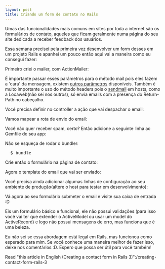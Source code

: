 ```yaml
---
layout: post
title: Criando um form de contato no Rails
---
```


<span class="drops">U</span>mas das funcionalidades mais comuns em sites por toda a internet são os formulários de contato, aqueles que ficam geralmente numa página do seu site dedicada a receber feedback dos usuários.

Essa semana precisei pela primeira vez desenvolver um form desses em um projeto Rails e apanhei um pouco então aqui vai a maneira como eu consegui fazer:

Primeiro criei o mailer, com ActionMailer:

<div class="code">
  <script src="https://gist.github.com/1084919.js?file=contact_mailer.rb"></script>
</div>

É importante passar esses parâmetros para o método <span class="small_code">mail</span> pois eles fazem a 'cara' da mensagem, existem <a href="http://api.rubyonrails.org/classes/ActionMailer/Base.html" title="API do ActionMailer">outros parâmetros</a> disponíveis. Também é muito importante o uso do método <span class="small_code">headers</span> pois o <a href="http://www.sendmail.com/sm/open_source/" title="Sendmail">sendmail</a> em hosts, como a Locaweb(não sei nos outros), só envia emails com a presença do <span class="small_code">Return-Path</span> no cabeçalho.

Você precisa definir no controller a ação que vai despachar o email:

<div class="code">
  <script src="https://gist.github.com/1084919.js?file=pages_controller.rb"></script>
</div>

Vamos mapear a rota de envio do email:

<div class="code">
  <script src="https://gist.github.com/1084919.js?file=routes.rb"></script>
</div>

Você não quer receber spam, certo? Então adicione a seguinte linha ao Gemfile do seu app:

<div class="code">
  <script src="https://gist.github.com/1084919.js?file=Gemfile"></script>
</div>

Não se esqueça de rodar o bundler:

<pre class="terminal">
  $ bundle
</pre>

Crie então o formulário na página de contato:

<div class="code">
  <script src="https://gist.github.com/1084919.js?file=contact.html.erb"></script>
</div>

Agora o template do email que vai ser enviado:

<div class="code">
  <script src="https://gist.github.com/1084919.js?file=send_email.html.erb"></script>
</div>

Você precisa ainda adicionar algumas linhas de configuração ao seu ambiente de produção(altere o host para testar em desenvolvimento):

<div class="code">
  <script src="https://gist.github.com/1084919.js?file=production.rb"></script>
</div>

Vá agora ao seu formulário submeter o email e visite sua caixa de entrada :D

Eis um formulário básico e funcional, ele não possui validações (para isso você vai ter que extender o ActiveModel ou usar um model do ActiveRecord) e logo não possui mensagens de erro, mas funciona que é uma beleza.

Eu não sei se essa abordagem está legal em Rails, mas funcionou como esperado para mim. Se você conhece uma maneira melhor de fazer isso, deixe nos comentários :D. Espero que possa ser útil para você também!

Read "this article in English (Creating a contact form in Rails 3)":/creating-contact-form-rails-3


